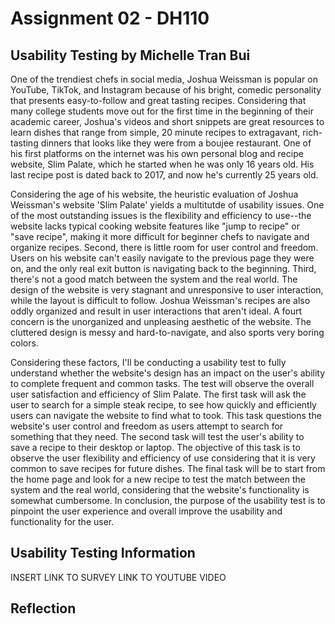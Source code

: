 # Assignment 02 - DH110

## Usability Testing by Michelle Tran Bui
One of the trendiest chefs in social media, Joshua Weissman is popular on YouTube, TikTok, and Instagram because of his bright, comedic personality that presents easy-to-follow and great tasting recipes. Considering that many college students move out for the first time in the beginning of their academic career, Joshua's videos and short snippets are great resources to learn dishes that range from simple, 20 minute recipes to extragavant, rich-tasting dinners that looks like they were from a boujee restaurant. One of his first platforms on the internet was his own personal blog and recipe website, Slim Palate, which he started when he was only 16 years old. His last recipe post is dated back to 2017, and now he's currently 25 years old. 

Considering the age of his website, the heuristic evaluation of Joshua Weissman's website 'Slim Palate' yields a multitutde of usability issues. One of the most outstanding issues is the flexibility and efficiency to use--the website lacks typical cooking website features like "jump to recipe" or "save recipe", making it more difficult for beginner chefs to navigate and organize recipes. Second, there is little room for user control and freedom. Users on his website can't easily navigate to the previous page they were on, and the only real exit button is navigating back to the beginning. Third, there's not a good match between the system and the real world. The design of the website is very stagnant and unresponsive to user interaction, while the layout is difficult to follow. Joshua Weissman's recipes are also oddly organized and result in user interactions that aren't ideal. A fourt concern is the unorganized and unpleasing aesthetic of the website. The cluttered design is messy and hard-to-navigate, and also sports very boring colors. 

Considering these factors, I'll be conducting a usability test to fully understand whether the website's design has an impact on the user's ability to complete frequent and common tasks. The test will observe the overall user satisfaction and efficiency of Slim Palate. The first task will ask the user to search for a simple steak recipe, to see how quickly and efficiently users can navigate the website to find what to took. This task questions the website's user control and freedom as users attempt to search for something that they need. The second task will test the user's ability to save a recipe to their desktop or laptop. The objective of this task is to observe the user flexibility and efficiency of use considering that it is very common to save recipes for future dishes. The final task will be to start from the home page and look for a new recipe to test the match between the system and the real world, considering that the website's functionality is somewhat cumbersome. In conclusion, the purpose of the usability test is to pinpoint the user experience and overall improve the usability and functionality for the user. 

## Usability Testing Information 

INSERT LINK TO SURVEY
LINK TO YOUTUBE VIDEO

## Reflection 


 
